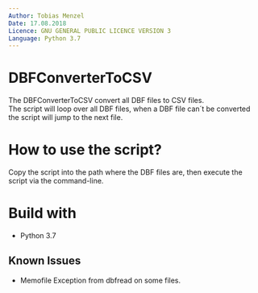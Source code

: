 ```yaml
---
Author: Tobias Menzel  
Date: 17.08.2018  
Licence: GNU GENERAL PUBLIC LICENCE VERSION 3  
Language: Python 3.7
---
```


# DBFConverterToCSV
The DBFConverterToCSV convert all DBF files to CSV files.  
The script will loop over all DBF files, when a DBF file can´t be converted the script will jump to the next file.

# How to use the script?
Copy the script into the path where the DBF files are, then execute the script via the command-line.

# Build with
- Python 3.7

## Known Issues
- Memofile Exception from dbfread on some files.

